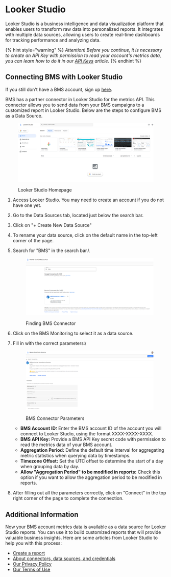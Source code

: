 # Looker  Studio

Looker Studio is a business intelligence and data visualization platform that enables users to transform raw data into personalized reports. It integrates with multiple data sources, allowing users to create real-time dashboards for tracking performance and analyzing data.

{% hint style="warning" %}
_Attention! Before you continue, it is necessary to create an API Key with permission to read your account's metrics data, you can learn how to do it in our_ [_API Keys_](../product-documentation/gestion-de-acceso-e-identidad-iam/api-keys.md) _article._
{% endhint %}

## Connecting BMS with Looker Studio

If you still don't have a BMS account, sign up [here](https://console.bluems.com/#signUp).

BMS has a partner connector in Looker Studio for the metrics API. This connector allows you to send data from your BMS campaigns to a customized report in Looker Studio. Below are the steps to configure BMS as a Data Source.

<figure><img src="../.gitbook/assets/image (1024).png" alt=""><figcaption><p>Looker Studio Homepage</p></figcaption></figure>

1. Access Looker Studio. You may need to create an account if you do not have one yet.
2. Go to the Data Sources tab, located just below the search bar.
3. Click on "+ Create New Data Source"
4. To rename your data source, click on the default name in the top-left corner of the page.
5.  Search for "BMS" in the search bar.\


    <figure><img src="../.gitbook/assets/image (1025).png" alt=""><figcaption><p>Finding BMS Connector</p></figcaption></figure>


6. Click on the BMS Monitoring to select it as a data source.
7.  Fill in with the correct parameters:\


    <figure><img src="../.gitbook/assets/image (1026).png" alt=""><figcaption><p>BMS Connector Parameters</p></figcaption></figure>



    * **BMS Account ID:** Enter the BMS account ID of the account you will connect to Looker Studio, using the format XXXX-XXXX-XXXX.
    * **BMS API Key:** Provide a BMS API Key secret code with permission to read the metrics data of your BMS account.
    * **Aggregation Period:** Define the default time interval for aggregating metric statistics when querying data by timestamps.
    * **Timezone Offset:** Set the UTC offset to determine the start of a day when grouping data by day.
    * **Allow "Aggregation Period" to be modified in reports:** Check this option if you want to allow the aggregation period to be modified in reports.
8. After filling out all the parameters correctly, click on "Connect" in the top right corner of the page to complete the connection.

## Additional Information

Now your BMS account metrics data is available as a data source for Looker Studio reports. You can use it to build customized reports that will provide valuable business insights. Here are some articles from Looker Studio to help you with this process:

* [Create a report](https://cloud.google.com/looker/docs/studio/create-a-report)
* [About connectors, data sources, and credentials](https://cloud.google.com/looker/docs/studio/about-connectors-data-sources-and-credentials)
* [Our Privacy Policy](https://bluems.com/privacy/home.html)
* [Our Terms of Use](https://console.bluems.com/assets/docs/signup-terms-and-conditions-20240404.pdf)
